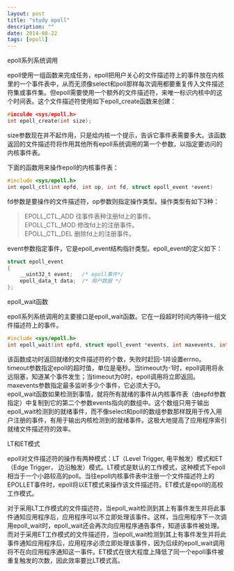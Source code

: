 ```yaml
---
layout: post
title: "study epoll"
description: ""
date: 2014-08-22
tags: [epoll]
---
```


epoll系列系统调用

epoll使用一组函数来完成任务，epoll把用户关心的文件描述符上的事件放在内核里的一个事件表中，从而无须像select和poll那样每次调用都要重复传入文件描述符集或事件集。但epoll需要使用一个额外的文件描述符，来唯一标识内核中的这个时间表。这个文件描述符使用如下epoll_create函数来创建：

```c
#inculde <sys/epoll.h>
int epoll_create(int size);
```

size参数现在并不起作用，只是给内核一个提示，告诉它事件表需要多大。该函数返回的文件描述符将作用其他所有epoll系统调用的第一个参数，以指定要访问的内核事件表。

下面的函数用来操作epoll的内核事件表：  

```c
#include <sys/epoll.h>
int epoll_ctl(int epfd, int op, int fd, struct epoll_event *event)
```
fd参数是要操作的文件描述符，op参数则指定操作类型。操作类型有如下3种：  

> EPOLL_CTL_ADD 往事件表种注册fd上的事件。  
> EPOLL_CTL_MOD 修改fd上的注册事件。  
> EPOLL_CTL_DEL 删除fd上的注册事件。  

event参数指定事件，它是epoll_event结构指针类型。epoll_event的定义如下：

```c
struct epoll_event
{
	__uint32_t event;	/* epoll事件*/
	epoll_data_t data;	/* 用户数据 */
};
```
epoll_wait函数

epoll系列系统调用的主要接口是epoll_wait函数。它在一段超时时间内等待一组文件描述符上的事件。

```c
#include <sys/epoll.h>
int epoll_wait(int epfd, struct epoll_event *events, int maxevents, int timeout );
```

该函数成功时返回就绪的文件描述符的个数，失败时赶回-1并设置errno。  
timeout参数指定epoll的超时值，单位是毫秒。当timeout为-1时，epoll调用将永远阻塞，知道某个事件发生；当timeout为0时，epoll调用将立即返回。  
maxevents参数指定最多监听多少个事件，它必须大于0。  
epoll_wait函数如果检测到事情，就将所有就绪的事件从内核事件表（由epfd参数指定）中复制到它的第二个参数events指向的数组中。这个数组只用于输出epoll_wait检测到的就绪事件，而不像select和poll的数组参数那样既用于传入用户注册的事件，有用于输出内核检测到的就绪事件。这极大地提高了应用程序索引就绪文件描述符的效率。

LT和ET模式

epoll对文件描述符的操作有两种模式：LT（Level Trigger, 电平触发）模式和ET（Edge Trigger， 边沿触发）模式。LT模式是默认的工作模式，这种模式下epoll相当于一个小路较高的poll。当往epoll内核事件表中注册一个文件描述符上的EPOLLET事件时，epoll将以ET模式来操作该文件描述符。ET模式是epoll的高校工作模式。

对于采用LT工作模式的文件描述符，当epoll_wait检测到其上有事件发生并将此事件通知应用程序后，应用程序可以不立即处理该事件。这样，当应用程序下一次调用epoll_wait时，epoll_wait还会再次向应用程序通告事件，知道该事件被处理。而对于采用ET工作模式的文件描述符，当epoll_wait检测到其上有事件发生并将此事件通知应用程序后，应用程序必须立即处理该事件，因为后续的epoll_wait调用将不在向应用程序通知这一事件。ET模式在很大程度上降低了同一个epoll事件被重复触发的次数，因此效率要比LT模式高。
